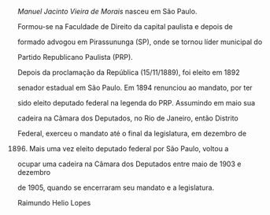 

*Manuel Jacinto Vieira de Morais* nasceu em São Paulo.



Formou-se na Faculdade de Direito da capital paulista e depois de

formado advogou em Pirassununga (SP), onde se tornou líder municipal do

Partido Republicano Paulista (PRP).



Depois da proclamação da República (15/11/1889), foi eleito em 1892

senador estadual em São Paulo. Em 1894 renunciou ao mandato, por ter

sido eleito deputado federal na legenda do PRP. Assumindo em maio sua

cadeira na Câmara dos Deputados, no Rio de Janeiro, então Distrito

Federal, exerceu o mandato até o final da legislatura, em dezembro de

1896. Mais uma vez eleito deputado federal por São Paulo, voltou a

ocupar uma cadeira na Câmara dos Deputados entre maio de 1903 e dezembro

de 1905, quando se encerraram seu mandato e a legislatura.



Raimundo Helio Lopes



